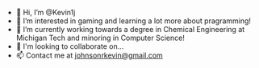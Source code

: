 - 👋 Hi, I’m @Kevin1j
- 👀 I’m interested in gaming and learning a lot more about pragramming!
- 🌱 I’m currently working towards a degree in Chemical Engineering at Michigan Tech and minoring in Computer Science!
- 💞️ I'm looking to collaborate on...
- 📫 Contact me at johnsonrkevin@gmail.com

<!---
Kevin1j/Kevin1j is a ✨ special ✨ repository because its `README.md` (this file) appears on your GitHub profile.
You can click the Preview link to take a look at your changes.
--->
